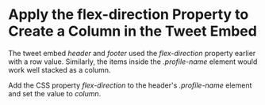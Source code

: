 ﻿# Apply the flex-direction Property to Create a Column in the Tweet Embed

The tweet embed *header* and *footer* used the *flex-direction* 
property earlier with a row value. Similarly, the 
items inside the *.profile-name* element 
would work well stacked as a column.

Add the CSS property *flex-direction* to the header's 
*.profile-name* element and set the value to *column*.
